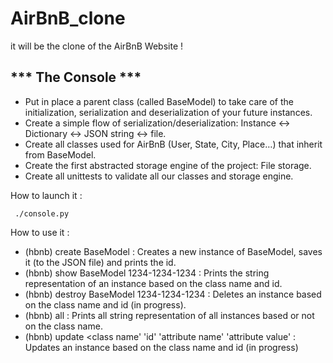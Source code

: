 # AirBnB_clone

it will be the clone of the AirBnB Website !

## *** The Console ***

 -  Put in place a parent class (called BaseModel) to take care of the initialization, serialization and deserialization of your future instances.
 -  Create a simple flow of serialization/deserialization: Instance <-> Dictionary <-> JSON string <-> file.
 -  Create all classes used for AirBnB (User, State, City, Place…) that inherit from BaseModel.
 -  Create the first abstracted storage engine of the project: File storage.
 -  Create all unittests to validate all our classes and storage engine.

 How to launch it :
 
     ./console.py
  
 How to use it :
 
  - (hbnb) create BaseModel : Creates a new instance of BaseModel, saves it (to the JSON file) and prints the id.
  - (hbnb) show BaseModel 1234-1234-1234 : Prints the string representation of an instance based on the class name and id.
  - (hbnb) destroy BaseModel 1234-1234-1234 : Deletes an instance based on the class name and id (in progress).
  - (hbnb) all : Prints all string representation of all instances based or not on the class name.
  - (hbnb) update \<class name' 'id' 'attribute name' 'attribute value' : Updates an instance based on the class name and id (in progress)
 
